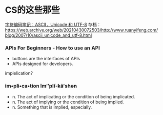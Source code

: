 # CS的这些那些
[字符编码笔记：ASCII，Unicode 和 UTF-8](https://www.ruanyifeng.com/blog/2007/10/ascii_unicode_and_utf-8.html)
存档：
https://web.archive.org/web/20210430072503/http://www.ruanyifeng.com/blog/2007/10/ascii_unicode_and_utf-8.html


### APIs For Beginners - How to use an API 

- buttons are the interfaces of APIs
- APIs designed for developers.

implelication?
### im•pli•ca•tion  ĭm″plĭ-kā′shən
-   n. The act of implicating or the condition of being implicated.  
-   n. The act of implying or the condition of being implied.   
-   n. Something that is implied, especially.






